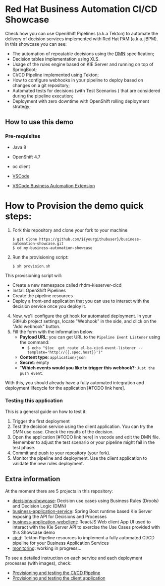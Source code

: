 # Red Hat Business Automation CI/CD Showcase

Check how you can use OpenShift Pipelines (a.k.a Tekton) to automate the delivery of decision services implemented with Red Hat PAM (a.k.a. jBPM). In this showcase you can see:

* The automation of repeatable decisions using the [DMN](https://www.drools.org/learn/dmn.html) specification;
* Decision tables implementation using XLS.
* Usage of the rules engine based on KIE Server and running on top of SpringBoot;
* CI/CD Pipeline implemented using Tekton;
* How to configure webhooks in your pipeline to deploy based on changes on a git repository;
* Automated tests for decisions (with Test Scenarios ) that are considered during the pipeline execution;
* Deployment with zero downtime with OpenShift rolling deployment strategy;

## How to use this demo

### Pre-requisites

* Java 8

* OpenShift 4.7 

* oc client

* [VSCode](https://code.visualstudio.com/)

* [VSCode Business Automation Extension](https://marketplace.visualstudio.com/items?itemName=redhat.vscode-extension-red-hat-business-automation-bundle)

  

# How to Provision the demo quick steps:

1. Fork this repository and clone your fork to your machine

   ```
   $ git clone https://github.com/${yourgithubuser}/business-automation-showcase.git
   $ cd my-business-automation-showcase
   ```

3. Run the provisioning script: 

   ```
   $ sh provision.sh
   ```

This provisioning script will:

- Create a new namespace called rhdm-kieserver-cicd
- Install OpenShift Pipelines
- Create the pipeline resources
- Deploy a front-end application that you can use to interact with the decision service once you deploy it.

4. Now, we'll configure the git hook for automated deployment. In your GitHub project settings, locate "Webhook" in the side, and click on the "Add webhook" button. 
5. Fill the form with the information below:
   * **Payload URL**:  you can get URL to the `Pipeline Event Listener` using the command:
     * `$ echo "$(oc  get route el-ba-cicd-event-listener --template='http://{{.spec.host}}')" `
   * **Content type**: `application/json`
   * **Secret**: empty
   * "**Which events would you like to trigger this webhook?**: `Just the push event`.

With this, you should already have a fully automated integration and deployment lifecycle for the application [#TODO link here]. 

### Testing this application

This is a general guide on how to test it: 

1. Trigger the first deployment
2. Test the decision service using the client application. You can try the DMN use case. Check the results of the decision.
3. Open the application [#TODO link here] in vscode and edit the DMN file. Remember to adjust the test scenario or your pipeline might fail in the test phase.
4. Commit and push to your repository (your fork).
5. Monitor the pipeline and deployment. Use the client application to validate the new rules deployment.

## Extra information

At the moment there are 5 projects in this repository:

* [decisions-showcase](decisions-showcase/): Decision use cases using Business Rules (Drools) and Decision Logic (DMN)
* [business-application-service](business-application-service/): Spring Boot runtime based Kie Server exposing the API for Decisions and Processes
* [business-application-webclient](business-application-webclient/): ReactJS Web client App UI used to interact with the Kie Server API to exercise the Use Cases provided with this Showcase demo
* [cicd](cicd/): Tekton Pipeline resources to implement a fully automated CI/CD pipeline for your Business Application Services
* [monitoring](monitoring/): working in progress...

To see a detailed instruction on each service and each deployment processes (with images), check:

* [Provisioning and testing the CI/CD Pipeline](cicd/readme.md)
* [Provisioning and testing the client application ](business-application-webclient/readme.me)
